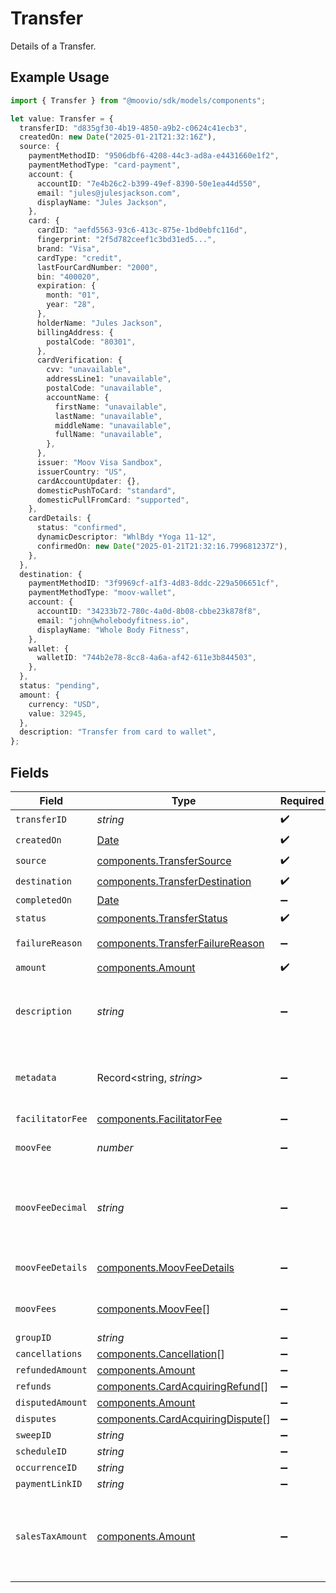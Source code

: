# Transfer

Details of a Transfer.

## Example Usage

```typescript
import { Transfer } from "@moovio/sdk/models/components";

let value: Transfer = {
  transferID: "d835gf30-4b19-4850-a9b2-c0624c41ecb3",
  createdOn: new Date("2025-01-21T21:32:16Z"),
  source: {
    paymentMethodID: "9506dbf6-4208-44c3-ad8a-e4431660e1f2",
    paymentMethodType: "card-payment",
    account: {
      accountID: "7e4b26c2-b399-49ef-8390-50e1ea44d550",
      email: "jules@julesjackson.com",
      displayName: "Jules Jackson",
    },
    card: {
      cardID: "aefd5563-93c6-413c-875e-1bd0ebfc116d",
      fingerprint: "2f5d782ceef1c3bd31ed5...",
      brand: "Visa",
      cardType: "credit",
      lastFourCardNumber: "2000",
      bin: "400020",
      expiration: {
        month: "01",
        year: "28",
      },
      holderName: "Jules Jackson",
      billingAddress: {
        postalCode: "80301",
      },
      cardVerification: {
        cvv: "unavailable",
        addressLine1: "unavailable",
        postalCode: "unavailable",
        accountName: {
          firstName: "unavailable",
          lastName: "unavailable",
          middleName: "unavailable",
          fullName: "unavailable",
        },
      },
      issuer: "Moov Visa Sandbox",
      issuerCountry: "US",
      cardAccountUpdater: {},
      domesticPushToCard: "standard",
      domesticPullFromCard: "supported",
    },
    cardDetails: {
      status: "confirmed",
      dynamicDescriptor: "WhlBdy *Yoga 11-12",
      confirmedOn: new Date("2025-01-21T21:32:16.799681237Z"),
    },
  },
  destination: {
    paymentMethodID: "3f9969cf-a1f3-4d83-8ddc-229a506651cf",
    paymentMethodType: "moov-wallet",
    account: {
      accountID: "34233b72-780c-4a0d-8b08-cbbe23k878f8",
      email: "john@wholebodyfitness.io",
      displayName: "Whole Body Fitness",
    },
    wallet: {
      walletID: "744b2e78-8cc8-4a6a-af42-611e3b844503",
    },
  },
  status: "pending",
  amount: {
    currency: "USD",
    value: 32945,
  },
  description: "Transfer from card to wallet",
};
```

## Fields

| Field                                                                                                                            | Type                                                                                                                             | Required                                                                                                                         | Description                                                                                                                      | Example                                                                                                                          |
| -------------------------------------------------------------------------------------------------------------------------------- | -------------------------------------------------------------------------------------------------------------------------------- | -------------------------------------------------------------------------------------------------------------------------------- | -------------------------------------------------------------------------------------------------------------------------------- | -------------------------------------------------------------------------------------------------------------------------------- |
| `transferID`                                                                                                                     | *string*                                                                                                                         | :heavy_check_mark:                                                                                                               | N/A                                                                                                                              |                                                                                                                                  |
| `createdOn`                                                                                                                      | [Date](https://developer.mozilla.org/en-US/docs/Web/JavaScript/Reference/Global_Objects/Date)                                    | :heavy_check_mark:                                                                                                               | N/A                                                                                                                              |                                                                                                                                  |
| `source`                                                                                                                         | [components.TransferSource](../../models/components/transfersource.md)                                                           | :heavy_check_mark:                                                                                                               | N/A                                                                                                                              |                                                                                                                                  |
| `destination`                                                                                                                    | [components.TransferDestination](../../models/components/transferdestination.md)                                                 | :heavy_check_mark:                                                                                                               | N/A                                                                                                                              |                                                                                                                                  |
| `completedOn`                                                                                                                    | [Date](https://developer.mozilla.org/en-US/docs/Web/JavaScript/Reference/Global_Objects/Date)                                    | :heavy_minus_sign:                                                                                                               | N/A                                                                                                                              |                                                                                                                                  |
| `status`                                                                                                                         | [components.TransferStatus](../../models/components/transferstatus.md)                                                           | :heavy_check_mark:                                                                                                               | Status of a transfer.                                                                                                            |                                                                                                                                  |
| `failureReason`                                                                                                                  | [components.TransferFailureReason](../../models/components/transferfailurereason.md)                                             | :heavy_minus_sign:                                                                                                               | Reason for a transfer's failure.                                                                                                 |                                                                                                                                  |
| `amount`                                                                                                                         | [components.Amount](../../models/components/amount.md)                                                                           | :heavy_check_mark:                                                                                                               | N/A                                                                                                                              |                                                                                                                                  |
| `description`                                                                                                                    | *string*                                                                                                                         | :heavy_minus_sign:                                                                                                               | An optional description of the transfer that is used on receipts and for your own internal use.                                  | Pay Instructor for May 15 Class                                                                                                  |
| `metadata`                                                                                                                       | Record<string, *string*>                                                                                                         | :heavy_minus_sign:                                                                                                               | Free-form key-value pair list. Useful for storing information that is not captured elsewhere.                                    | {<br/>"optional": "metadata"<br/>}                                                                                               |
| `facilitatorFee`                                                                                                                 | [components.FacilitatorFee](../../models/components/facilitatorfee.md)                                                           | :heavy_minus_sign:                                                                                                               | Total or markup fee.                                                                                                             |                                                                                                                                  |
| `moovFee`                                                                                                                        | *number*                                                                                                                         | :heavy_minus_sign:                                                                                                               | Fees charged to your platform account for transfers.                                                                             |                                                                                                                                  |
| `moovFeeDecimal`                                                                                                                 | *string*                                                                                                                         | :heavy_minus_sign:                                                                                                               | Same as `moovFee`, but a decimal-formatted numerical string that represents up to 9 decimal place precision.                     |                                                                                                                                  |
| `moovFeeDetails`                                                                                                                 | [components.MoovFeeDetails](../../models/components/moovfeedetails.md)                                                           | :heavy_minus_sign:                                                                                                               | Processing and pass-through costs that add up to the moovFee.                                                                    |                                                                                                                                  |
| `moovFees`                                                                                                                       | [components.MoovFee](../../models/components/moovfee.md)[]                                                                       | :heavy_minus_sign:                                                                                                               | Fees charged to accounts involved in the transfer.                                                                               |                                                                                                                                  |
| `groupID`                                                                                                                        | *string*                                                                                                                         | :heavy_minus_sign:                                                                                                               | N/A                                                                                                                              |                                                                                                                                  |
| `cancellations`                                                                                                                  | [components.Cancellation](../../models/components/cancellation.md)[]                                                             | :heavy_minus_sign:                                                                                                               | N/A                                                                                                                              |                                                                                                                                  |
| `refundedAmount`                                                                                                                 | [components.Amount](../../models/components/amount.md)                                                                           | :heavy_minus_sign:                                                                                                               | N/A                                                                                                                              |                                                                                                                                  |
| `refunds`                                                                                                                        | [components.CardAcquiringRefund](../../models/components/cardacquiringrefund.md)[]                                               | :heavy_minus_sign:                                                                                                               | N/A                                                                                                                              |                                                                                                                                  |
| `disputedAmount`                                                                                                                 | [components.Amount](../../models/components/amount.md)                                                                           | :heavy_minus_sign:                                                                                                               | N/A                                                                                                                              |                                                                                                                                  |
| `disputes`                                                                                                                       | [components.CardAcquiringDispute](../../models/components/cardacquiringdispute.md)[]                                             | :heavy_minus_sign:                                                                                                               | N/A                                                                                                                              |                                                                                                                                  |
| `sweepID`                                                                                                                        | *string*                                                                                                                         | :heavy_minus_sign:                                                                                                               | N/A                                                                                                                              |                                                                                                                                  |
| `scheduleID`                                                                                                                     | *string*                                                                                                                         | :heavy_minus_sign:                                                                                                               | N/A                                                                                                                              |                                                                                                                                  |
| `occurrenceID`                                                                                                                   | *string*                                                                                                                         | :heavy_minus_sign:                                                                                                               | N/A                                                                                                                              |                                                                                                                                  |
| `paymentLinkID`                                                                                                                  | *string*                                                                                                                         | :heavy_minus_sign:                                                                                                               | N/A                                                                                                                              |                                                                                                                                  |
| `salesTaxAmount`                                                                                                                 | [components.Amount](../../models/components/amount.md)                                                                           | :heavy_minus_sign:                                                                                                               | Optional sales tax amount. `transfer.amount.value` should be inclusive of any sales tax and represents the total amount charged. |                                                                                                                                  |